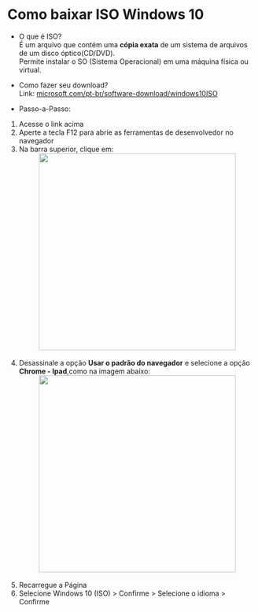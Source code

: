 # Como baixar ISO Windows 10
 
- O que é ISO?<br>
É um arquivo que contém uma **cópia exata** de um sistema de arquivos de um disco óptico(CD/DVD).<br>
Permite instalar o SO (Sistema Operacional) em uma máquina física ou virtual.

- Como fazer seu download?<br>
Link: [microsoft.com/pt-br/software-download/windows10ISO](https://www.microsoft.com/pt-br/software-download/windows10ISO)
- Passo-a-Passo:
1. Acesse o link acima<br>
2. Aperte a tecla F12 para abrie as ferramentas de desenvolvedor no navegador
3. Na barra superior, clique em:
<img src="https://github.com/user-attachments/assets/ed140464-0e16-4c51-8aa7-d96370a91520" width="400" style="display: block; margin: auto;"><br>
4. Desassinale a opção **Usar o padrão do navegador** e selecione a opção **Chrome - Ipad**,como na imagem abaixo:
<img src="https://github.com/user-attachments/assets/eed190f4-3627-4624-a504-cbb8461bdcc2" width="400" style="display: block; margin: auto;"><br>
5. Recarregue a Página
6. Selecione Windows 10 (ISO) > Confirme > Selecione o idioma > Confirme 
